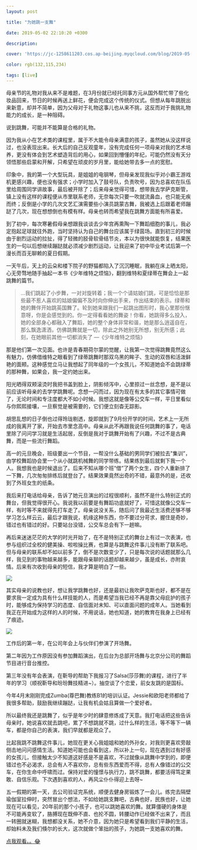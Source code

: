```yaml
---
layout: post

title: "为她跳一支舞"

date: 2019-05-02 22:10:20 +0300

description:  

cover: 'https://jc-1258611203.cos.ap-beijing.myqcloud.com/blog/2019-05-02-sai-de-silva-27289-unsplash.jpg'

color: rgb(132,115,234)

tags: [live]
---
```


母亲节的礼物对我从来不是难题，在3月份就已经托同事方元从国外帮忙带了些化妆品回来，节日的时候再送上鲜花，便会完成这个传统的仪式。但想从每年跳脱出来新意，却并不简单，因为父母对于礼物这事儿也从来不挑，这反而对于我挑礼物能力的成长，是一种阻碍。

说到跳舞，可能并不能算是合格的礼物。

因为我从小在艺术类的课程里，属于不大能令母亲满意的孩子，虽然她从没这样说过，也没表现出来。长大后的自己反观童年，没有完成任何一项母亲对我的艺术培养，更没有体会到艺术塑造背后的用心，如果回到懵懂的年纪，可能仍然没有天分领悟那些启蒙和开解，只希望在顽皮的岁月里，能给她带去多一点的宽慰。

印象中，我的第一个大型玩具，是姐姐的电钢琴，但母亲发现我似乎对小霸王游戏机更感兴趣，便也没有强求；小学时加入了鼓号队，负责吹号，因为总喜欢在队伍里给周围同学讲故事，最后被开除了；后来母亲觉得可惜，想带我去学萨克斯管，镇上没有这样的课程便从市里联系老师，无奈每次只要一吹就流鼻血，也只能无疾而终；反倒是小学的几次文艺汇演需要些小演员跳蒙古舞，我被选上后跟着老师蹦跶了几次，现在想想倒也有模有样。母亲也转而希望我在跳舞方面能有所喜爱。

到了初中，每次寒暑假母亲想跟我谈谈去少年宫再熏陶一下舞蹈细胞的事儿，我必定抱起足球就往外跑，当时坚持认为自己的舞台应该属于绿茵场。直到初三的时候由于剧烈运动的拉扯，得了轻微的胫骨软骨结节炎，本以为很快就能恢复，结果医生的一句以后想继续蹦跶就必须减少剧烈运动，让我迎来了初中毕业考试后第一个漫长而百无聊赖的夏日假期。

一天午后，天上的云朵和楼下院子的野猫都陷入了沉沉睡眠，我躺在床上晒太阳，心无旁骛地随手抽起一本书《少年维特之烦恼》，翻到维特和夏绿蒂在舞会上一起跳舞的篇节。

> …我们跳起了小步舞，一对对旋转着；我一个个请姑娘们跳，可是恰恰是那些最不惹人喜欢的姑娘偏偏不及时向你伸出手来，作出结束的表示。绿蒂和她的舞伴开始跳英国舞了。轮到她来跟我们一起跳出图形时，我心里那份惬意呀，你是会感觉到的。你一定得看看她的舞姿！你看，她跳得多么投入，她的全部身心都融入了舞蹈，她的整个身体非常和谐，她是那么逍遥自在，那么飘逸潇洒，仿佛跳舞就是一切，除此之外她别无所想，别无所感；此刻，在她眼前其他一切都消失了 —《少年维特之烦恼》

那是他们第一次见面。也许是青春期荷尔蒙的觉醒，让我第一次觉得跳舞竟然这么有魅力，仿佛借维特之眼看到了绿蒂跳舞时那双乌黑的眸子、生动的双唇和活泼鲜艳的面颊。这种感觉立马让我想起了同年级的一个女孩儿，不知道她会不会跳绿蒂的那种舞，如果会，我一定约她出来。

阳光晒得双颊滚烫时我把书盖到脸上，阴影倾泻中，心里掠过一丝念想，是不是以前应该听母亲的去学学跳舞呢。念想一闪而过，因为现在有太多的其它事情可做了，无论时间和专注度都大不如小时候。我想这就是像等公交车一样，平日里看似与你熙熙接壤，一旦察觉是被需要的，它们便立刻杳无踪影。

胡思乱想的日子倒也过得玲珑剔透，旋即就到了9月份开学的时间，艺术上一无所成的我离开了家，开始去市里念高中。母亲从此不再跟我说任何跳舞的事了，电话里除了问问学习就是生活起居，反倒是我对于跳舞开始有了兴趣，不过不是古典舞，而是一些流行舞蹈。

高一的元旦晚会，班级要出一个节目，一帮没什么基础的男同学们被拉去"集训”，由学校舞蹈协会里一个从小就跳机械舞的同学带练。结果练到最后就剩下我一个人。我想我也是时候退出了。后来不知从哪个班“借”了两个女生，四个人重新排了一下舞，几次匆匆排练后就登台了。结果效果竟然出奇的不错，最意外的是，还收到了外班女生的纸条。

我后来打电话给母亲，告诉了她元旦演出的过程很顺利，虽然不是什么特别正式的舞台，但我觉得很开心。我说我以前要是有舞蹈功底就好了，可惜这就像公交车一样，有时等不来就得先打车走了。母亲说没关系，随后问了我最近生活费还够不够学习怎么样云云，最后才跟我说，机缘这种东西，你不要过分苛求，握住是奇妙，错过也有错过的好。只要站台没错，公交车总会有下一趟嘛。

再后来迷迷茫茫的大学的时光开始了，在不是特别正式的舞台上有过一次表演，也参与组织过全校的健美操、啦啦操比赛，也算是与跳舞这件事儿没有断了联系吧。但与母亲的联系却不如以前多了，倒不是次数变少了，只是每次说的话题就那么几样，我见到的事物越来越多，能跟母亲聊的话题却越来越少，虽是成长，亦附哀情。后来有次收到母亲的短信，我才算是明白了一些。

![](https://jc-1258611203.cos.ap-beijing.myqcloud.com/blog/2019-04-25-weibo.jpg)

其实母亲的说教也好，想让我学跳舞也好，还是最初让我吹萨克斯也好，都不是在要求我一定成为具有什么样技能的人，而是希望当我已经不再是靠父母庇护的孩子时，能够成为保持学习的态度、自信面对未知、可以直面问题的成年人。当她看到我正在开始成为这样的人的时候，不用说话，她也知道，她的教育在我身上已经有了痕迹。

![](https://jc-1258611203.cos.ap-beijing.myqcloud.com/blog/2019-04-25-p1324018935%20copy.jpg)

工作后的第一年，在公司年会上与伙伴们参演了开场舞。

第二年因为工作原因没有参加舞蹈演出，在后台为总部开场舞与北京分公司的舞蹈节目进行音台推控。

第三年没有年会表演，在靳导的帮助下我报习了Salsa(莎莎舞)的课程，进行了半年的学习（顺祝靳导和玢玢舞技精进~）。抽空谈了个恋爱，前女友跳的是国标。

今年4月末刚刚完成Zumba(尊巴舞)教练B1的培训认证。Jessie和欧阳老师都给了我很多帮助，鼓励我继续蹦跶，让我有机会姑且算做一个爱好者。

所以最终我还是跳舞了，似乎是年少时的肆意修炼成了天意。我打电话把这些告诉母亲时，她说喜欢就去跳吧，累了不想跳就不跳，过什么样的生活，等不等下一辆车，都是你自己的表演，我们早就都是观众了。

比起我跳不跳舞这件事儿，她现在更关心我姐姐和她的外孙女，对我则更喜欢旁敲侧击地问问感情生活。知道她可能也会看到这，所以补上一句，现在遇到过有好感的女孩儿，但接触太少不知道这好感是不是喜欢，不过就像从跳舞中学到的，即便错过也不必渴求，总会有人不喜欢你，总有些东西爱而不得，总有人像错过的公交车，在你生命中呼啸而过。保持对爱的憧憬与执行力，跳不跳舞，都要活得笃定果敢、自信乐观。下次遇到喜欢的人，再风尘仆仆得迎上去呀~

五一假期的第一天，去公司验证完系统，顺便去健身房锻炼了一会儿。练完去隔壁瑜伽室拉伸时，突然冒出个想法，不如给她跳支舞吧，古典也好，民族也好，让她现在可以看见，20年前的那个小孩子，也可以跳她喜欢的舞。就算僵硬的身体是不可能再变软了，胳膊现在既伸不直、也抡不圆，转腰动作已经做不出来了，而且一转圈就迷糊，我想都没关系，她不介意，因为她只是希望看到我们平静的生活，却始料未及我们倏尔的长大，这次就做个笨拙的孩子，为她跳一支她喜欢的舞。

[点我观看。。😂](http://www.meipai.com/media/1106945768?uid=1040203105&amp;client_id=1089857302&amp;utm_media_id=1106945768&amp;utm_source=meipai_share&amp;utm_term=meipai_android&amp;utm_content=test&amp;viewCount=1&amp;shareCount=1&amp;gid=1803747178 )




